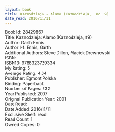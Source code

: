 ```yaml
---
layout: book
title: Kaznodzieja - Alamo (Kaznodzieja,  no. 9)
date_read: 2016/11/11
---
```


Book Id: 28429867<br />
Title: Kaznodzieja: Alamo (Kaznodzieja, #9)<br />
Author: Garth Ennis<br />
Author l-f: Ennis, Garth<br />
Additional Authors: Steve Dillon, Maciek Drewnowski<br />
ISBN: <br />
ISBN13: 9788323729334<br />
My Rating: 5<br />
Average Rating: 4.34<br />
Publisher: Egmont Polska<br />
Binding: Paperback<br />
Number of Pages: 232<br />
Year Published: 2007<br />
Original Publication Year: 2001<br />
Date Read: <br />
Date Added: 2016/11/11<br />
Exclusive Shelf: read<br />
Read Count: 1<br />
Owned Copies: 0<br />

